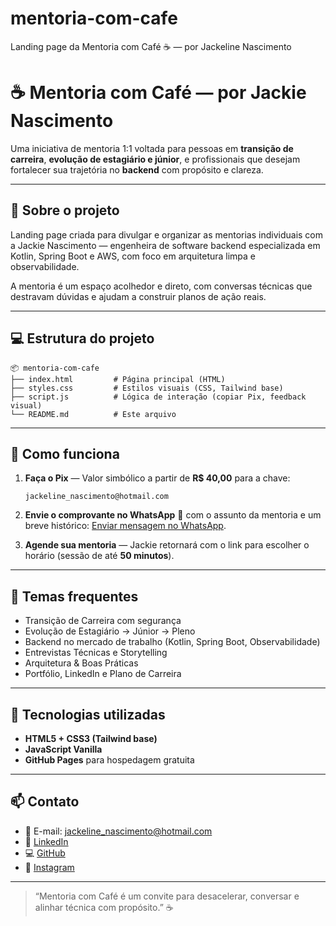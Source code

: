 # mentoria-com-cafe
Landing page da Mentoria com Café ☕ — por Jackeline Nascimento
# ☕ Mentoria com Café — por Jackie Nascimento

Uma iniciativa de mentoria 1:1 voltada para pessoas em **transição de carreira**, **evolução de estagiário e júnior**, e profissionais que desejam fortalecer sua trajetória no **backend** com propósito e clareza.

---

## 🌟 Sobre o projeto

Landing page criada para divulgar e organizar as mentorias individuais com a Jackie Nascimento — engenheira de software backend especializada em Kotlin, Spring Boot e AWS, com foco em arquitetura limpa e observabilidade.

A mentoria é um espaço acolhedor e direto, com conversas técnicas que destravam dúvidas e ajudam a construir planos de ação reais.

---

## 💻 Estrutura do projeto

```
📦 mentoria-com-cafe
├── index.html         # Página principal (HTML)
├── styles.css         # Estilos visuais (CSS, Tailwind base)
├── script.js          # Lógica de interação (copiar Pix, feedback visual)
└── README.md          # Este arquivo
```

---

## 🧭 Como funciona

1. **Faça o Pix** — Valor simbólico a partir de **R$ 40,00** para a chave:

   ```
   jackeline_nascimento@hotmail.com
   ```
2. **Envie o comprovante no WhatsApp** 📱 com o assunto da mentoria e um breve histórico:
   [Enviar mensagem no WhatsApp](https://wa.me/5511984853856?text=Oi%20Jackie!%20Enviei%20o%20Pix%20%28a%20partir%20de%20R%24%2040%2C00%29.%20Assunto%3A%20_____.%20Breve%20hist%C3%B3rico%3A%20_____.).
3. **Agende sua mentoria** — Jackie retornará com o link para escolher o horário (sessão de até **50 minutos**).

---

## 🧩 Temas frequentes

* Transição de Carreira com segurança
* Evolução de Estagiário → Júnior → Pleno 
* Backend no mercado de trabalho (Kotlin, Spring Boot, Observabilidade)
* Entrevistas Técnicas e Storytelling
* Arquitetura & Boas Práticas
* Portfólio, LinkedIn e Plano de Carreira

---

## 🧠 Tecnologias utilizadas

* **HTML5 + CSS3 (Tailwind base)**
* **JavaScript Vanilla**
* **GitHub Pages** para hospedagem gratuita

---

## 📫 Contato

* 💌 E-mail: [jackeline_nascimento@hotmail.com](mailto:jackeline_nascimento@hotmail.com)
* 💼 [LinkedIn](https://www.linkedin.com/in/jackelinenascimento)
* 💻 [GitHub](https://github.com/jackelinenascimento)
* 📸 [Instagram](https://www.instagram.com/jackienascimento_)

---

> “Mentoria com Café é um convite para desacelerar, conversar e alinhar técnica com propósito.” ☕
